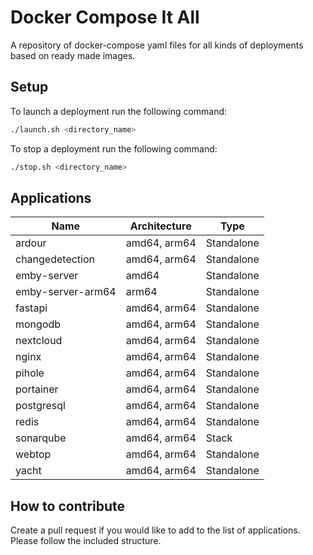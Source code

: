 # Docker Compose It All

A repository of docker-compose yaml files for all kinds of deployments based on ready made images.

## Setup

To launch a deployment run the following command:

```bash
./launch.sh <directory_name>
```

To stop a deployment run the following command:

```bash
./stop.sh <directory_name>
```
## Applications

| Name | Architecture | Type |
|----------|----------|----------|
| ardour | amd64, arm64 | Standalone |
| changedetection | amd64, arm64 | Standalone |
| emby-server | amd64 | Standalone |
| emby-server-arm64 | arm64 | Standalone |
| fastapi | amd64, arm64 | Standalone |
| mongodb | amd64, arm64 | Standalone |
| nextcloud | amd64, arm64 | Standalone |
| nginx | amd64, arm64 | Standalone |
| pihole | amd64, arm64 | Standalone |
| portainer | amd64, arm64 | Standalone |
| postgresql | amd64, arm64 | Standalone |
| redis | amd64, arm64 | Standalone |
| sonarqube | amd64, arm64 | Stack |
| webtop | amd64, arm64 | Standalone |
| yacht | amd64, arm64 | Standalone |

## How to contribute

Create a pull request if you would like to add to the list of applications. Please follow the included structure.